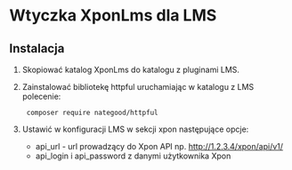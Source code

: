 # Wtyczka XponLms dla LMS

## Instalacja

1. Skopiować katalog XponLms do katalogu z pluginami LMS.
1. Zainstalować bibliotekę httpful uruchamiając w katalogu z LMS polecenie:

        composer require nategood/httpful

1. Ustawić w konfiguracji LMS w sekcji xpon następujące opcje:
    - api_url - url prowadzący do Xpon API np. http://1.2.3.4/xpon/api/v1/
    - api_login i api_password z danymi użytkownika Xpon

